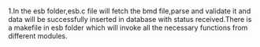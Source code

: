 
<br> 1.In the esb folder,esb.c file will fetch the bmd file,parse and validate it and data will be successfully inserted in database with status received.There is a makefile in esb folder which will invoke all the necessary functions from different modules. <br/>